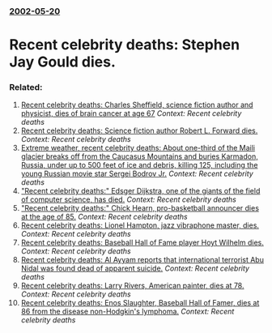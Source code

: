 ### [2002-05-20](/news/2002/05/20/index.md)

#  Recent celebrity deaths: Stephen Jay Gould dies.




### Related:

1. [ Recent celebrity deaths: Charles Sheffield, science fiction author and physicist, dies of brain cancer at age 67](/news/2002/11/2/recent-celebrity-deaths-charles-sheffield-science-fiction-author-and-physicist-dies-of-brain-cancer-at-age-67.md) _Context: Recent celebrity deaths_
2. [ Recent celebrity deaths: Science fiction author Robert L. Forward dies.](/news/2002/09/21/recent-celebrity-deaths-science-fiction-author-robert-l-forward-dies.md) _Context: Recent celebrity deaths_
3. [ Extreme weather, recent celebrity deaths: About one-third of the Maili glacier breaks off from the Caucasus Mountains and buries Karmadon, Russia, under up to 500 feet of ice and debris, killing 125, including the young Russian movie star Sergei Bodrov Jr.](/news/2002/09/19/extreme-weather-recent-celebrity-deaths-about-one-third-of-the-maili-glacier-breaks-off-from-the-caucasus-mountains-and-buries-karmadon.md) _Context: Recent celebrity deaths_
4. [ "Recent celebrity deaths:" Edsger Dijkstra, one of the giants of the field of computer science, has died.](/news/2002/08/7/recent-celebrity-deaths-edsger-dijkstra-one-of-the-giants-of-the-field-of-computer-science-has-died.md) _Context: Recent celebrity deaths_
5. [ "Recent celebrity deaths:" Chick Hearn, pro-basketball announcer dies at the age of 85.](/news/2002/08/5/recent-celebrity-deaths-chick-hearn-pro-basketball-announcer-dies-at-the-age-of-85.md) _Context: Recent celebrity deaths_
6. [ Recent celebrity deaths: Lionel Hampton, jazz vibraphone master, dies.](/news/2002/08/31/recent-celebrity-deaths-lionel-hampton-jazz-vibraphone-master-dies.md) _Context: Recent celebrity deaths_
7. [ Recent celebrity deaths: Baseball Hall of Fame player Hoyt Wilhelm dies.](/news/2002/08/23/recent-celebrity-deaths-baseball-hall-of-fame-player-hoyt-wilhelm-dies.md) _Context: Recent celebrity deaths_
8. [ Recent celebrity deaths: Al Ayyam reports that international terrorist Abu Nidal was found dead of apparent suicide.](/news/2002/08/19/recent-celebrity-deaths-al-ayyam-reports-that-international-terrorist-abu-nidal-was-found-dead-of-apparent-suicide.md) _Context: Recent celebrity deaths_
9. [ Recent celebrity deaths: Larry Rivers, American painter, dies at 78.](/news/2002/08/14/recent-celebrity-deaths-larry-rivers-american-painter-dies-at-78.md) _Context: Recent celebrity deaths_
10. [ Recent celebrity deaths: Enos Slaughter, Baseball Hall of Famer, dies at 86 from the disease non-Hodgkin's lymphoma.](/news/2002/08/12/recent-celebrity-deaths-enos-slaughter-baseball-hall-of-famer-dies-at-86-from-the-disease-non-hodgkin-s-lymphoma.md) _Context: Recent celebrity deaths_
